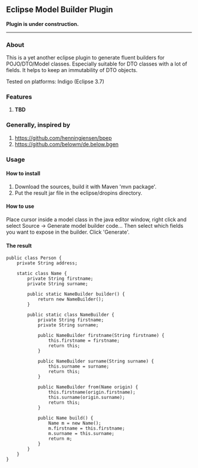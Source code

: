## Eclipse Model Builder Plugin

**Plugin is under construction.**

-----

### About

This is a yet another eclipse plugin to generate fluent builders for POJO/DTO/Model classes. Especially suitable for DTO classes with a lot of fields. It helps to keep an immutability of DTO objects.

Tested on platforms: Indigo (Eclipse 3.7)

### Features
1. __TBD__

### Generally, inspired by
1. https://github.com/henningjensen/bpep
1. https://github.com/belowm/de.below.bgen

### Usage

#### How to install
1. Download the sources, build it with Maven 'mvn package'.
1. Put the result jar file in the eclipse/dropins directory.

#### How to use

Place cursor inside a model class in the java editor window, right click and select Source -> Generate model builder code...
Then select which fields you want to expose in the builder. Click 'Generate'.

#### The result

```
public class Person {
    private String address;

    static class Name {
        private String firstname;
        private String surname;

        public static NameBuilder builder() {
            return new NameBuilder();
        }

        public static class NameBuilder {
            private String firstname;
            private String surname;

            public NameBuilder firstname(String firstname) {
                this.firstname = firstname;
                return this;
            }

            public NameBuilder surname(String surname) {
                this.surname = surname;
                return this;
            }

            public NameBuilder from(Name origin) {
                this.firstname(origin.firstname);
                this.surname(origin.surname);
                return this;
            }

            public Name build() {
                Name m = new Name();
                m.firstname = this.firstname;
                m.surname = this.surname;
                return m;
            }
        }
    }
}
```